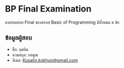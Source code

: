 # BP Final Examination

แบบทดสอบ Final ของครอส Basic of Programming มีทั้งหมด x ข้อ

## ข้อมูลผู้สอบ

- ชื่อ: กุศลิน
- นามสกุล: กอคูณ
- อีเมล: Kusalin.kokhun@gmail.com
